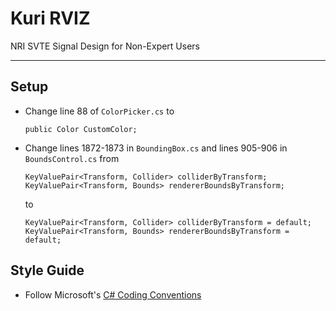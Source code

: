 # Kuri RVIZ
 NRI SVTE Signal Design for Non-Expert Users
 
  ----

## Setup

- Change line 88 of `ColorPicker.cs` to 
    ```
    public Color CustomColor;
    ```
- Change lines 1872-1873 in `BoundingBox.cs` and lines 905-906 in `BoundsControl.cs` from
    ```
    KeyValuePair<Transform, Collider> colliderByTransform;
    KeyValuePair<Transform, Bounds> rendererBoundsByTransform;
    ``` 
    to
    ```
    KeyValuePair<Transform, Collider> colliderByTransform = default;
    KeyValuePair<Transform, Bounds> rendererBoundsByTransform = default;
    ```

## Style Guide

- Follow Microsoft's [C# Coding Conventions](https://docs.microsoft.com/en-us/dotnet/csharp/fundamentals/coding-style/coding-conventions)
